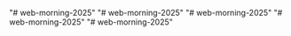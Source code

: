 "# web-morning-2025" 
"# web-morning-2025" 
"# web-morning-2025" 
"# web-morning-2025" 
"# web-morning-2025" 
